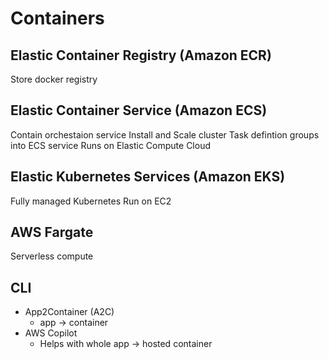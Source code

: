 # Containers

## Elastic Container Registry (Amazon ECR)

Store docker registry

## Elastic Container Service (Amazon ECS)

Contain orchestaion service
Install and Scale cluster
Task defintion groups into ECS service
Runs on Elastic Compute Cloud

## Elastic Kubernetes Services (Amazon EKS)

Fully managed Kubernetes
Run on EC2

## AWS Fargate

Serverless compute

## CLI

* App2Container (A2C)
  * app -> container
* AWS Copilot
  * Helps with whole app -> hosted container
